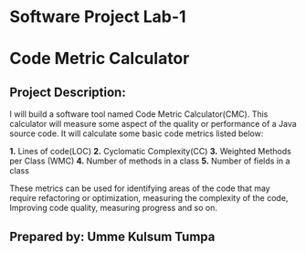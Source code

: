 # Software Project Lab-1
# Code Metric Calculator
## Project Description:
I will build a software tool named Code Metric Calculator(CMC). This calculator
will measure some aspect of the quality or performance of a Java source code. It will
calculate some basic code metrics listed below:

**1.** Lines of code(LOC)
**2.** Cyclomatic Complexity(CC)
**3.** Weighted Methods per Class (WMC)
**4.** Number of methods in a class
**5.** Number of fields in a class
    
These metrics can be used for identifying areas of the code that may require
refactoring or optimization, measuring the complexity of the code, Improving code
quality, measuring progress and so on.

## Prepared by: Umme Kulsum Tumpa
